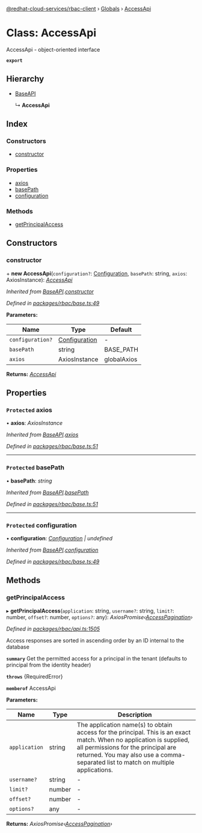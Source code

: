 [@redhat-cloud-services/rbac-client](../README.md) › [Globals](../globals.md) › [AccessApi](accessapi.md)

# Class: AccessApi

AccessApi - object-oriented interface

**`export`** 

## Hierarchy

* [BaseAPI](baseapi.md)

  ↳ **AccessApi**

## Index

### Constructors

* [constructor](accessapi.md#constructor)

### Properties

* [axios](accessapi.md#protected-axios)
* [basePath](accessapi.md#protected-basepath)
* [configuration](accessapi.md#protected-configuration)

### Methods

* [getPrincipalAccess](accessapi.md#getprincipalaccess)

## Constructors

###  constructor

\+ **new AccessApi**(`configuration?`: [Configuration](configuration.md), `basePath`: string, `axios`: AxiosInstance): *[AccessApi](accessapi.md)*

*Inherited from [BaseAPI](baseapi.md).[constructor](baseapi.md#constructor)*

*Defined in [packages/rbac/base.ts:49](https://github.com/RedHatInsights/javascript-clients/blob/master/packages/rbac/base.ts#L49)*

**Parameters:**

Name | Type | Default |
------ | ------ | ------ |
`configuration?` | [Configuration](configuration.md) | - |
`basePath` | string | BASE_PATH |
`axios` | AxiosInstance | globalAxios |

**Returns:** *[AccessApi](accessapi.md)*

## Properties

### `Protected` axios

• **axios**: *AxiosInstance*

*Inherited from [BaseAPI](baseapi.md).[axios](baseapi.md#protected-axios)*

*Defined in [packages/rbac/base.ts:51](https://github.com/RedHatInsights/javascript-clients/blob/master/packages/rbac/base.ts#L51)*

___

### `Protected` basePath

• **basePath**: *string*

*Inherited from [BaseAPI](baseapi.md).[basePath](baseapi.md#protected-basepath)*

*Defined in [packages/rbac/base.ts:51](https://github.com/RedHatInsights/javascript-clients/blob/master/packages/rbac/base.ts#L51)*

___

### `Protected` configuration

• **configuration**: *[Configuration](configuration.md) | undefined*

*Inherited from [BaseAPI](baseapi.md).[configuration](baseapi.md#protected-configuration)*

*Defined in [packages/rbac/base.ts:49](https://github.com/RedHatInsights/javascript-clients/blob/master/packages/rbac/base.ts#L49)*

## Methods

###  getPrincipalAccess

▸ **getPrincipalAccess**(`application`: string, `username?`: string, `limit?`: number, `offset?`: number, `options?`: any): *AxiosPromise‹[AccessPagination](../interfaces/accesspagination.md)›*

*Defined in [packages/rbac/api.ts:1505](https://github.com/RedHatInsights/javascript-clients/blob/master/packages/rbac/api.ts#L1505)*

Access responses are sorted in ascending order by an ID internal to the database

**`summary`** Get the permitted access for a principal in the tenant (defaults to principal from the identity header)

**`throws`** {RequiredError}

**`memberof`** AccessApi

**Parameters:**

Name | Type | Description |
------ | ------ | ------ |
`application` | string | The application name(s) to obtain access for the principal. This is an exact match. When no application is supplied, all permissions for the principal are returned. You may also use a comma-separated list to match on multiple applications. |
`username?` | string | - |
`limit?` | number | - |
`offset?` | number | - |
`options?` | any | - |

**Returns:** *AxiosPromise‹[AccessPagination](../interfaces/accesspagination.md)›*
